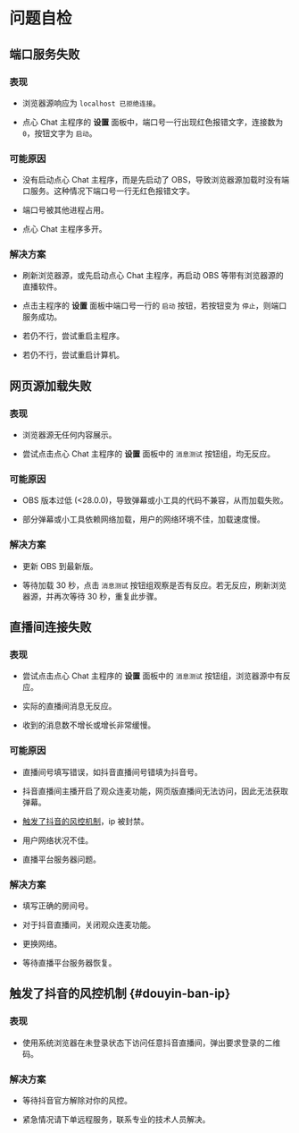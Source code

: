 # 问题自检

## 端口服务失败

### 表现

- 浏览器源响应为 `localhost 已拒绝连接`。

- 点心 Chat 主程序的 **设置** 面板中，端口号一行出现红色报错文字，连接数为 `0`，按钮文字为 `启动`。

### 可能原因

- 没有启动点心 Chat 主程序，而是先启动了 OBS，导致浏览器源加载时没有端口服务。这种情况下端口号一行无红色报错文字。

- 端口号被其他进程占用。

- 点心 Chat 主程序多开。

### 解决方案

- 刷新浏览器源，或先启动点心 Chat 主程序，再启动 OBS 等带有浏览器源的直播软件。

- 点击主程序的 **设置** 面板中端口号一行的 `启动` 按钮，若按钮变为 `停止`，则端口服务成功。

- 若仍不行，尝试重启主程序。

- 若仍不行，尝试重启计算机。

## 网页源加载失败

### 表现

- 浏览器源无任何内容展示。

- 尝试点击点心 Chat 主程序的 **设置** 面板中的 `消息测试` 按钮组，均无反应。

### 可能原因

- OBS 版本过低 (<28.0.0)，导致弹幕或小工具的代码不兼容，从而加载失败。

- 部分弹幕或小工具依赖网络加载，用户的网络环境不佳，加载速度慢。

### 解决方案

- 更新 OBS 到最新版。

- 等待加载 30 秒，点击 `消息测试` 按钮组观察是否有反应。若无反应，刷新浏览器源，并再次等待 30 秒，重复此步骤。

## 直播间连接失败

### 表现

- 尝试点击点心 Chat 主程序的 **设置** 面板中的 `消息测试` 按钮组，浏览器源中有反应。

- 实际的直播间消息无反应。

- 收到的消息数不增长或增长非常缓慢。

### 可能原因

- 直播间号填写错误，如抖音直播间号错填为抖音号。

- 抖音直播间主播开启了观众连麦功能，网页版直播间无法访问，因此无法获取弹幕。

- [触发了抖音的风控机制](#douyin-ban-ip)，ip 被封禁。

- 用户网络状况不佳。

- 直播平台服务器问题。

### 解决方案

- 填写正确的房间号。

- 对于抖音直播间，关闭观众连麦功能。

- 更换网络。

- 等待直播平台服务器恢复。

## 触发了抖音的风控机制 {#douyin-ban-ip}

### 表现

- 使用系统浏览器在未登录状态下访问任意抖音直播间，弹出要求登录的二维码。

### 解决方案

- 等待抖音官方解除对你的风控。

- 紧急情况请下单远程服务，联系专业的技术人员解决。